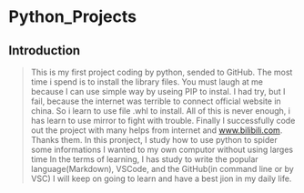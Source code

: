 # Python_Projects

## Introduction

> This is my first project coding by python, sended to GitHub.
> The most time i spend is to install the library files. You must laugh at me because I can use simple way by useing PIP to instal. I had try, but I fail, because the internet was terrible to connect official website in china. So i learn to use file .whl to install. All of this is never enough, i has learn to use mirror to fight with trouble. Finally I successfully code out the project with many helps from internet and www.bilibili.com. Thanks them.
> In this pronject, I study how to use python to spider some informations I wanted to my own computor without using larges time
> In the terms of learning, I has study to write the popular language(Markdown), VSCode, and the GitHub(in command line or by VSC)
> I will keep on going to learn and have a best jion in my daily life.
